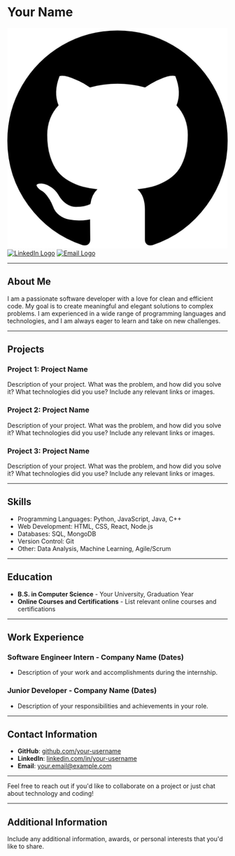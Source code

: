 # Your Name

[![GitHub Logo](github-logo-2.png)](https://github.com/your-username)
[![LinkedIn Logo](linkedin-logo.png)](https://www.linkedin.com/in/your-username)
[![Email Logo](email-logo.png)](mailto:your.email@example.com)

---

## About Me

I am a passionate software developer with a love for clean and efficient code. My goal is to create meaningful and elegant solutions to complex problems. I am experienced in a wide range of programming languages and technologies, and I am always eager to learn and take on new challenges.

---

## Projects

### Project 1: Project Name

Description of your project. What was the problem, and how did you solve it? What technologies did you use? Include any relevant links or images.

### Project 2: Project Name

Description of your project. What was the problem, and how did you solve it? What technologies did you use? Include any relevant links or images.

### Project 3: Project Name

Description of your project. What was the problem, and how did you solve it? What technologies did you use? Include any relevant links or images.

---

## Skills

- Programming Languages: Python, JavaScript, Java, C++
- Web Development: HTML, CSS, React, Node.js
- Databases: SQL, MongoDB
- Version Control: Git
- Other: Data Analysis, Machine Learning, Agile/Scrum

---

## Education

- **B.S. in Computer Science** - Your University, Graduation Year
- **Online Courses and Certifications** - List relevant online courses and certifications

---

## Work Experience

### Software Engineer Intern - Company Name (Dates)

- Description of your work and accomplishments during the internship.

### Junior Developer - Company Name (Dates)

- Description of your responsibilities and achievements in your role.

---

## Contact Information

- **GitHub**: [github.com/your-username](https://github.com/your-username)
- **LinkedIn**: [linkedin.com/in/your-username](https://www.linkedin.com/in/your-username)
- **Email**: [your.email@example.com](mailto:your.email@example.com)

---

Feel free to reach out if you'd like to collaborate on a project or just chat about technology and coding!

---

## Additional Information

Include any additional information, awards, or personal interests that you'd like to share.

